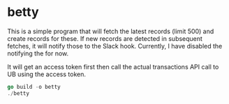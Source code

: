 # betty

This is a simple program that will fetch the latest records (limit 500) and create records for these. If new records are detected in subsequent fetches, it will notify those to the Slack hook. Currently, I have disabled the notifying the for now.

It will get an access token first then call the actual transactions API call to UB using the access token.

```go
go build -o betty
./betty
```

